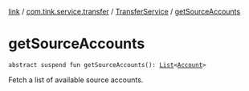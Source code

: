[link](../../index.md) / [com.tink.service.transfer](../index.md) / [TransferService](index.md) / [getSourceAccounts](./get-source-accounts.md)

# getSourceAccounts

`abstract suspend fun getSourceAccounts(): `[`List`](https://kotlinlang.org/api/latest/jvm/stdlib/kotlin.collections/-list/index.html)`<`[`Account`](../../com.tink.model.account/-account/index.md)`>`

Fetch a list of available source accounts.

